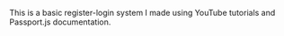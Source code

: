 This is a basic register-login system I made using YouTube tutorials and Passport.js documentation.
